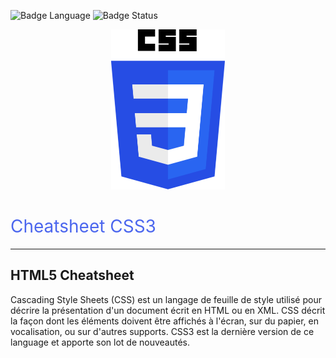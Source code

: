 ![Badge Language](https://img.shields.io/badge/Language-CSS-blue) ![Badge Status](https://img.shields.io/badge/Status-En%20Cours-yellow)
<p align="center" style="text-align: center;">
<img src="./CSS3_Logo.svg" alt="CSS3 Logo" height="256" />
</p>
<h1 class="text-blue" style="color: #4b66ee; font-weight: 400">Cheatsheet CSS3</h1>
<hr>

## HTML5 Cheatsheet

Cascading Style Sheets (CSS) est un langage de feuille de style utilisé pour décrire la présentation d'un document écrit en HTML ou en XML. CSS décrit la façon dont les éléments doivent être affichés à l'écran, sur du papier, en vocalisation, ou sur d'autres supports.
CSS3 est la dernière version de ce language et apporte son lot de nouveautés.
